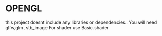 # OPENGL
this project doesnt include any libraries or dependencies..
You will need glfw,glm, stb_image
For shader use Basic.shader 
